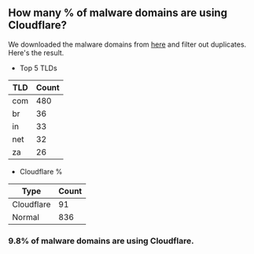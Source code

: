 ## How many % of malware domains are using Cloudflare?


We downloaded the malware domains from [here](https://urlhaus.abuse.ch) and filter out duplicates.
Here's the result.


[//]: # (start replacement)


- Top 5 TLDs

| TLD | Count |
| --- | --- |
| com | 480 |
| br | 36 |
| in | 33 |
| net | 32 |
| za | 26 |


- Cloudflare %

| Type | Count |
| --- | --- |
| Cloudflare | 91 |
| Normal | 836 |


### 9.8% of malware domains are using Cloudflare.